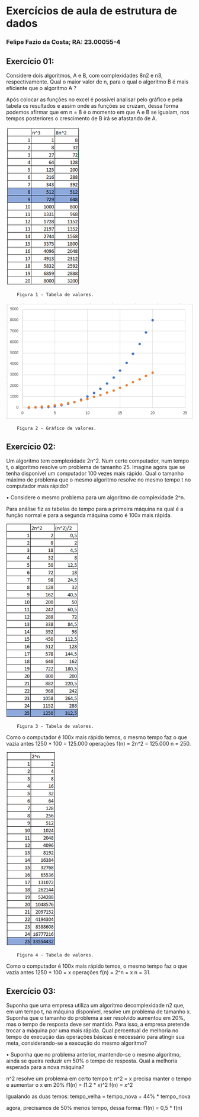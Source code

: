 # Exercícios de aula de estrutura de dados
### Felipe Fazio da Costa; RA: 23.00055-4

## Exercício 01:
Considere dois algoritmos, A e B, com complexidades 8n2 e n3, respectivamente. Qual o maior valor de n, para o qual o algoritmo B é mais eficiente que o algoritmo A ?

Após colocar as funções no excel é possível analisar pelo gráfico e pela tabela os resultados e assim onde as funções se cruzam, dessa forma podemos afirmar que em n = 8 é o momento em que A e B se igualam, nos tempos posteriores o crescimento de B irá se afastando de A.

![Tabela](image.png)

        Figura 1 - Tabela de valores.

![Gráfico](grafico.png)

        Figura 2 - Gráfico de valores.

## Exercício 02:
Um algoritmo tem complexidade 2n^2. Num certo computador, num tempo t, o algoritmo resolve um problema de tamanho 25. Imagine agora que se tenha disponível um computador 100 vezes mais rápido. Qual o tamanho máximo de problema que o mesmo algoritmo resolve no mesmo tempo t no computador mais rápido?

• Considere o mesmo problema para um algoritmo de complexidade 2^n.

Para análise fiz as tabelas de tempo para a primeira máquina na qual é a função normal e para a segunda máquina como é 100x mais rápida.

![Tabela](tabela.png)

        Figura 3 - Tabela de valores.

Como o computador é 100x mais rápido temos, o mesmo tempo faz o que vazia antes 1250 * 100 = 125.000 operações
f(n) = 2n^2 = 125.000
n = 250.

![Tabela](tabela3.png)

        Figura 4 - Tabela de valores.
Como o computador é 100x mais rápido temos, o mesmo tempo faz o que vazia antes 1250 * 100 = x operações
f(n) = 2^n = x
n = 31.

## Exercício 03:
Suponha que uma empresa utiliza um algoritmo decomplexidade n2 que, em um tempo t, na máquina disponível, resolve um problema de tamanho x. Suponha que o tamanho do problema a ser resolvido aumentou em 20%, mas o tempo de resposta deve ser mantido. Para isso, a empresa pretende trocar a máquina por uma mais rápida. Qual percentual de melhoria no tempo de execução das operações básicas é necessário para atingir sua meta, considerando-se a execução do mesmo algoritmo?

• Suponha que no problema anterior, mantendo-se o mesmo algoritmo, ainda se queira reduzir em 50% o tempo de resposta. Qual a melhoria esperada para a nova máquina?

n^2 resolve um problema em certo tempo t: n^2 = x
precisa manter o tempo e aumentar o x em 20%
f1(n) = (1.2 * x)^2
f(n) = x^2

Igualando as duas temos:
tempo_velha = tempo_nova + 44% * tempo_nova

agora, precisamos de 50% menos tempo, dessa forma:
f1(n) = 0,5 * f(n)